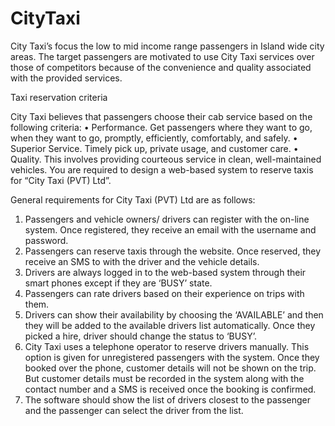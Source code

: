 # CityTaxi

City Taxi’s focus the low to mid income range passengers in Island wide city areas. The target passengers are motivated to use City Taxi services over those of competitors because of the convenience and quality associated with the provided services.

Taxi reservation criteria

City Taxi believes that passengers choose their cab service based on the following criteria:
•	Performance. Get passengers where they want to go, when they want to go, promptly, efficiently, comfortably, and safely.
•	Superior Service. Timely pick up, private usage, and customer care.
•	Quality. This involves providing courteous service in clean, well-maintained vehicles.
You are required to design a web-based system to reserve taxis for “City Taxi (PVT) Ltd”.  

General requirements for City Taxi (PVT) Ltd are as follows:

1.	Passengers and vehicle owners/ drivers can register with the on-line system. Once registered, they receive an email with the username and password.
2.	Passengers can reserve taxis through the website. Once reserved, they receive an SMS to with the driver and the vehicle details.
3.	Drivers are always logged in to the web-based system through their smart phones except if they are ‘BUSY’ state. 
4.	Passengers can rate drivers based on their experience on trips with them. 
5.	Drivers can show their availability by choosing the ‘AVAILABLE’ and then they will be added to the available drivers list automatically. Once they picked a hire, driver should change the status to ‘BUSY’.
6.	City Taxi uses a telephone operator to reserve drivers manually. This option is given for unregistered passengers with the system. Once they booked over the phone, customer details will not be shown on the trip. But customer details must be recorded in the system along with the contact number and a SMS is received once the booking is confirmed. 
7.	The software should show the list of drivers closest to the passenger and the passenger can select the driver from the list.

